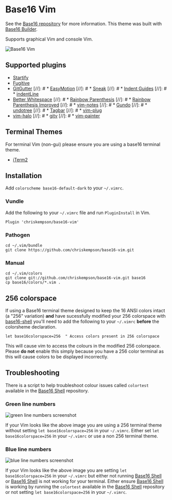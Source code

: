 # Base16 Vim
See the [Base16 repository](https://github.com/chriskempson/base16) for more information.
This theme was built with [Base16 Builder](https://github.com/chriskempson/base16-builder).

Supports graphical Vim and console Vim.

![Base16 Vim](https://raw.github.com/chriskempson/base16-vim/master/base16-vim.png)


## Supported plugins

* [Startify](https://github.com/mhinz/vim-startify)
* [Fugitive](https://github.com/tpope/vim-fugitive)
* [GitGutter](https://github.com/airblade/vim-gitgutter)
[//]: # * [EasyMotion](https://github.com/Lokaltog/vim-easymotion)
[//]: # * [Sneak](https://github.com/justinmk/vim-sneak)
[//]: # * [Indent Guides](https://github.com/nathanaelkane/vim-indent-guides)
[//]: # * [indentLine](https://github.com/Yggdroot/indentLine)
* [Better Whitespace](https://github.com/ntpeters/vim-better-whitespace)
[//]: # * [Rainbow Parenthesis](https://github.com/kien/rainbow_parentheses.vim)
[//]: # * [Rainbow Parenthesis Improved](https://github.com/oblitum/rainbow)
[//]: # * [vim-notes](https://github.com/xolox/vim-notes)
[//]: # * [Gundo](http://sjl.bitbucket.org/gundo.vim/)
[//]: # * [undotree](https://github.com/mbbill/undotree)
[//]: # * [Tagbar](https://github.com/majutsushi/tagbar)
[//]: # * [vim-plug](https://github.com/junegunn/vim-plug)
* [vim-halo](https://github.com/mhinz/vim-halo)
[//]: # * [gitv](https://github.com/gregsexton/gitv)
[//]: # * [vim-painter](https://github.com/thinca/vim-painter)


## Terminal Themes
For terminal Vim (non-gui) please ensure you are using a base16 terminal theme.

* [iTerm2](https://github.com/chriskempson/base16-iterm2)

## Installation

Add `colorscheme base16-default-dark` to your `~/.vimrc`.

### Vundle
Add the following to your `~/.vimrc` file and run `PluginInstall` in Vim.

    Plugin 'chriskempson/base16-vim'

### Pathogen

    cd ~/.vim/bundle
    git clone https://github.com/chriskempson/base16-vim.git

### Manual

    cd ~/.vim/colors
    git clone git://github.com/chriskempson/base16-vim.git base16
    cp base16/colors/*.vim .

## 256 colorspace
If using a Base16 terminal theme designed to keep the 16 ANSI colors intact (a "256" variation) **and** have sucessfully modified your 256 colorspace with [base16-shell](https://github.com/chriskempson/base16-shell) you'll need to add the following to your `~/.vimrc` **before** the colorsheme declaration.

    let base16colorspace=256  " Access colors present in 256 colorspace

This will cause vim to access the colours in the modified 256 colorspace. Please **do not** enable this simply because you have a 256 color terminal as this will cause colors to be displayed incorrectly.

## Troubleshooting
There is a script to help troubleshoot colour issues called `colortest` available in the [Base16 Shell](https://github.com/chriskempson/base16-shell) repository.

### Green line numbers
![green line numbers screenshot](https://raw.github.com/chriskempson/base16-vim/master/without-base16colorspace-256-with-256-terminal-theme.png)

If your Vim looks like the above image you are using a 256 terminal theme without setting `let base16colorspace=256` in your `~/.vimrc`. Either set `let base16colorspace=256` in your `~/.vimrc` or use a non 256 terminal theme.

### Blue line numbers
![blue line numbers screenshot](https://raw.github.com/chriskempson/base16-vim/master/with-base16colorspace-256-without-base16-shell.png)

If your Vim looks like the above image you are setting `let base16colorspace=256` in your `~/.vimrc` but either not running [Base16 Shell](https://github.com/chriskempson/base16-shell) or [Base16 Shell](https://github.com/chriskempson/base16-shell) is not working for your terminal. Either ensure [Base16 Shell](https://github.com/chriskempson/base16-shell) is working by running the `colortest` available in the [Base16 Shell](https://github.com/chriskempson/base16-shell) repository or not setting `let base16colorspace=256` in your `~/.vimrc`.

